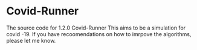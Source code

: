 # Covid-Runner
The source code for 1.2.0 Covid-Runner
This aims to be a simulation for covid -19. If you have recoomendations on how to imrpove the algorithms, please let me know.
